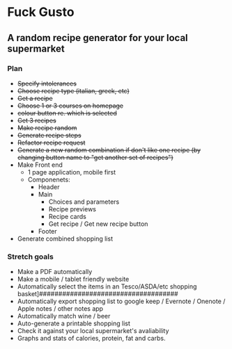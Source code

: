 # Fuck Gusto

## A random recipe generator for your local supermarket

### Plan

- ~~Specify intolerances~~
- ~~Choose recipe type (italian, greek, etc)~~
- ~~Get a recipe~~
- ~~Choose 1 or 3 courses on homepage~~
- ~~colour button re. which is selected~~
- ~~Get 3 recipes~~
- ~~Make recipe random~~
- ~~Generate recipe steps~~
- ~~Refactor recipe request~~
- ~~Generate a new random combination if don't like one recipe (by changing button name to "get another set of recipes")~~
- Make Front end
  - 1 page application, mobile first
  - Componenets:
    - Header
    - Main
      - Choices and parameters
      - Recipe previews
      - Recipe cards
      - Get recipe / Get new recipe button
    - Footer
- Generate combined shopping list

### Stretch goals

- Make a PDF automatically
- Make a mobile / tablet friendly website
- Automatically select the items in an Tesco/ASDA/etc shopping basket]####################################
- Automatically export shopping list to google keep / Evernote / Onenote / Apple notes / other notes app
- Automatically match wine / beer
- Auto-generate a printable shopping list
- Check it against your local supermarket's avaliability
- Graphs and stats of calories, protein, fat and carbs.

